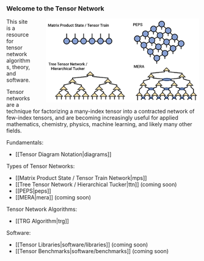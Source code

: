 ### Welcome to the Tensor Network

<img src="tensor_networks.png" style="float:right; width:400px; margin-left: 40px;"/>

This site is a resource for tensor network algorithms, theory, and software.


Tensor networks are a technique for factorizing
a many-index tensor into a contracted
network of few-index tensors, and are becoming increasingly
useful for applied mathematics, chemistry, physics, machine
learning, and likely many other fields.


Fundamentals:

- [[Tensor Diagram Notation|diagrams]]

Types of Tensor Networks:

- [[Matrix Product State / Tensor Train Network|mps]]
- [[Tree Tensor Network / Hierarchical Tucker|ttn]] (coming soon)
- [[PEPS|peps]]
- [[MERA|mera]] (coming soon)

Tensor Network Algorithms:

- [[TRG Algorithm|trg]]

Software:

- [[Tensor Libraries|software/libraries]] (coming soon)
- [[Tensor Benchmarks|software/benchmarks]] (coming soon)


<!--
![medium](tensor_networks.png)
Sections:
- [[Fundamentals|fundamentals]]
- [[Physics|physics]]
- [[Mathematics|mathematics]]
- [[Software|software]]
-->
